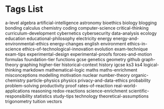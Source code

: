 # Tags List

a-level
algebra
artificial-intelligence
astronomy
bioethics
biology
blogging
bonding
calculus
chemistry
coding
computer-science
critical-thinking
curriculum-development
cybernetics
cybersecurity
data-analysis
ecology
education
educational-philosophy
electricity
energy
energy-and-environmental-ethics
energy-changes
english
environment
ethics-in-science
ethics-of-technological-innovation
evolution
exam-technique
exam-tips
experimental-design
experimental-proofs
forces-and-motion
formulas
foundation-tier
functions
gcse
genetics
geometry
github
graph-theory
graphing
higher-tier
historical-context
history
igcse
ks3
ks4
logical-thinking
markdown
mathematical-logic
maths
maths-enrichment
misconceptions
modelling
motivation
nuclear
number-theory
organic-chemistry
particle-physics
physics
privacy-and-data-ethics
probability
problem-solving
productivity
proof
rates-of-reaction
real-world-applications
reasoning
redox-reactions
science-enrichment
scientific-responsibility
statistics
study-tips
technology
theoretical-assumptions
trigonometry
tuition
vectors
